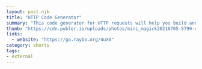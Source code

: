 ```yaml
---
layout: post.njk
title: "HTTP Code Generator"
summary: "This code generator for HTTP requests will help you build and give you the code for different HTTP requests."
thumb: "https://cdn.publer.io/uploads/photos/mini_magick20210705-5799-c2yawm.png"
links:
  - website: "https://go.raybo.org/4uX0"
category: shorts
tags:
- external
---
```

